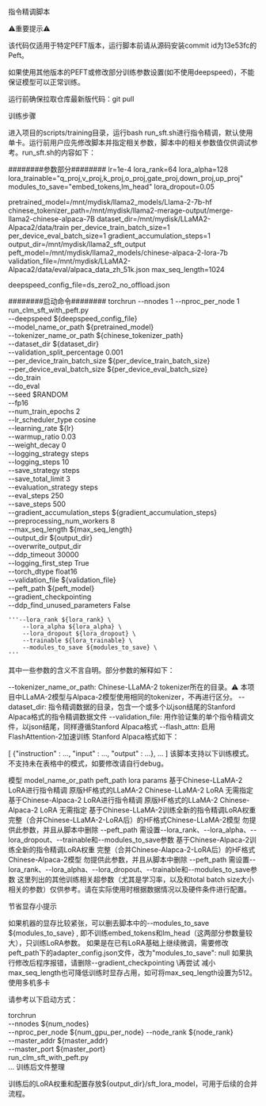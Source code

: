 指令精调脚本

⚠️重要提示⚠️

该代码仅适用于特定PEFT版本，运行脚本前请从源码安装commit id为13e53fc的Peft。

如果使用其他版本的PEFT或修改部分训练参数设置(如不使用deepspeed)，不能保证模型可以正常训练。

运行前确保拉取仓库最新版代码：git pull

训练步骤

进入项目的scripts/training目录，运行bash run_sft.sh进行指令精调，默认使用单卡。运行前用户应先修改脚本并指定相关参数，脚本中的相关参数值仅供调试参考。run_sft.sh的内容如下：

########参数部分########
lr=1e-4
lora_rank=64
lora_alpha=128
lora_trainable="q_proj,v_proj,k_proj,o_proj,gate_proj,down_proj,up_proj"
modules_to_save="embed_tokens,lm_head"
lora_dropout=0.05

pretrained_model=/mnt/mydisk/llama2_models/Llama-2-7b-hf
chinese_tokenizer_path=/mnt/mydisk/llama2-merage-output/merge-llama2-chinese-alpaca-7B
dataset_dir=/mnt/mydisk/LLaMA2-Alpaca2/data/train
per_device_train_batch_size=1
per_device_eval_batch_size=1
gradient_accumulation_steps=1
output_dir=/mnt/mydisk/llama2_sft_output
peft_model=/mnt/mydisk/llama2_models/chinese-alpaca-2-lora-7b
validation_file=/mnt/mydisk/LLaMA2-Alpaca2/data/eval/alpaca_data_zh_51k.json
max_seq_length=1024

deepspeed_config_file=ds_zero2_no_offload.json

########启动命令########
torchrun --nnodes 1 --nproc_per_node 1 run_clm_sft_with_peft.py \
    --deepspeed ${deepspeed_config_file} \
    --model_name_or_path ${pretrained_model} \
    --tokenizer_name_or_path ${chinese_tokenizer_path} \
    --dataset_dir ${dataset_dir} \
    --validation_split_percentage 0.001 \
    --per_device_train_batch_size ${per_device_train_batch_size} \
    --per_device_eval_batch_size ${per_device_eval_batch_size} \
    --do_train \
    --do_eval \
    --seed $RANDOM \
    --fp16 \
    --num_train_epochs 2 \
    --lr_scheduler_type cosine \
    --learning_rate ${lr} \
    --warmup_ratio 0.03 \
    --weight_decay 0 \
    --logging_strategy steps \
    --logging_steps 10 \
    --save_strategy steps \
    --save_total_limit 3 \
    --evaluation_strategy steps \
    --eval_steps 250 \
    --save_steps 500 \
    --gradient_accumulation_steps ${gradient_accumulation_steps} \
    --preprocessing_num_workers 8 \
    --max_seq_length ${max_seq_length} \
    --output_dir ${output_dir} \
    --overwrite_output_dir \
    --ddp_timeout 30000 \
    --logging_first_step True \
    --torch_dtype float16 \
    --validation_file ${validation_file} \
    --peft_path ${peft_model} \
    --gradient_checkpointing \
    --ddp_find_unused_parameters False

    '''--lora_rank ${lora_rank} \
        --lora_alpha ${lora_alpha} \
        --lora_dropout ${lora_dropout} \
        --trainable ${lora_trainable} \
        --modules_to_save ${modules_to_save} \
    '''
其中一些参数的含义不言自明。部分参数的解释如下：

--tokenizer_name_or_path: Chinese-LLaMA-2 tokenizer所在的目录。⚠️ 本项目中LLaMA-2模型与Alpaca-2模型使用相同的tokenizer，不再进行区分。
--dataset_dir: 指令精调数据的目录，包含一个或多个以json结尾的Stanford Alpaca格式的指令精调数据文件
--validation_file: 用作验证集的单个指令精调文件，以json结尾，同样遵循Stanford Alpaca格式
--flash_attn: 启用FlashAttention-2加速训练
Stanford Alpaca格式如下：

[
  {"instruction" : ...,
   "input" : ...,
   "output" : ...},
  ...
]
该脚本支持以下训练模式。不支持未在表格中的模式，如要修改请自行debug。

模型	model_name_or_path	peft_path	lora params
基于Chinese-LLaMA-2 LoRA进行指令精调	原版HF格式的LLaMA-2	Chinese-LLaMA-2 LoRA	无需指定
基于Chinese-Alpaca-2 LoRA进行指令精调	原版HF格式的LLaMA-2	Chinese-Alpaca-2 LoRA	无需指定
基于Chinese-LLaMA-2训练全新的指令精调LoRA权重	完整（合并Chinese-LLaMA-2-LoRA后）的HF格式Chinese-LLaMA-2模型	勿提供此参数，并且从脚本中删除 --peft_path	需设置--lora_rank、--lora_alpha、--lora_dropout、--trainable和--modules_to_save参数
基于Chinese-Alpaca-2训练全新的指令精调LoRA权重	完整（合并Chinese-Alapca-2-LoRA后）的HF格式Chinese-Alpaca-2模型	勿提供此参数，并且从脚本中删除 --peft_path	需设置--lora_rank、--lora_alpha、--lora_dropout、--trainable和--modules_to_save参数
这里列出的其他训练相关超参数（尤其是学习率，以及和total batch size大小相关的参数）仅供参考。请在实际使用时根据数据情况以及硬件条件进行配置。

节省显存小提示

如果机器的显存比较紧张，可以删去脚本中的--modules_to_save ${modules_to_save} \, 即不训练embed_tokens和lm_head（这两部分参数量较大），只训练LoRA参数。
如果是在已有LoRA基础上继续微调，需要修改peft_path下的adapter_config.json文件，改为"modules_to_save": null
如果执行修改后程序报错，请删除--gradient_checkpointing \再尝试
减小max_seq_length也可降低训练时显存占用，如可将max_seq_length设置为512。
使用多机多卡

请参考以下启动方式：

torchrun \
  --nnodes ${num_nodes} \
  --nproc_per_node ${num_gpu_per_node} 
  --node_rank ${node_rank} \
  --master_addr ${master_addr} \
  --master_port ${master_port} \
  run_clm_sft_with_peft.py \
    ...
训练后文件整理

训练后的LoRA权重和配置存放${output_dir}/sft_lora_model，可用于后续的合并流程。